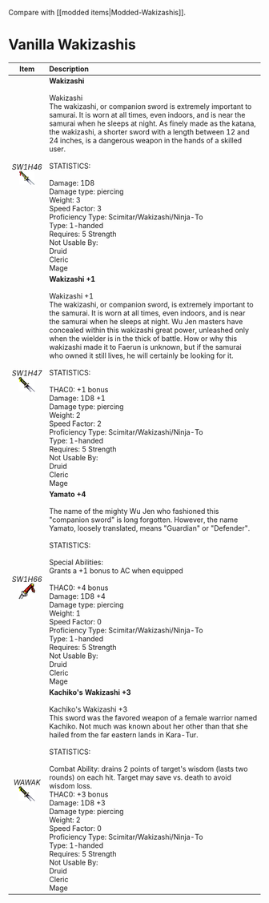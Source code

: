 Compare with [[modded items|Modded-Wakizashis]].


# Vanilla Wakizashis
| Item | Description |
| :-------: | :-------  |
| *SW1H46*<br />![Icon](Item-Descriptions/Vanilla/Images/SW1H46.png "Wakizashi") | **Wakizashi**<br /><br />Wakizashi<br />The wakizashi, or companion sword is extremely important to samurai.  It is worn at all times, even indoors, and is near the samurai when he sleeps at night.  As finely made as the katana, the wakizashi, a shorter sword with a length between 12 and 24 inches, is a dangerous weapon in the hands of a skilled user.<br /><br />STATISTICS:<br /><br />Damage:  1D8<br />Damage type:  piercing<br />Weight:  3<br />Speed Factor: 3<br />Proficiency Type: Scimitar/Wakizashi/Ninja-To<br />Type:  1-handed<br />Requires: 5 Strength<br />Not Usable By:<br /> Druid<br /> Cleric<br /> Mage<br />|
| *SW1H47*<br />![Icon](Item-Descriptions/Vanilla/Images/SW1H47.png "Wakizashi +1") | **Wakizashi +1**<br /><br />Wakizashi +1<br />The wakizashi, or companion sword, is extremely important to the samurai.  It is worn at all times, even indoors, and is near the samurai when he sleeps at night.  Wu Jen masters have concealed within this wakizashi great power, unleashed only when the wielder is in the thick of battle.  How or why this wakizashi made it to Faerun is unknown, but if the samurai who owned it still lives, he will certainly be looking for it.<br /><br />STATISTICS:<br /><br />THAC0: +1 bonus<br />Damage:  1D8 +1<br />Damage type:  piercing<br />Weight:  2<br />Speed Factor: 2<br />Proficiency Type: Scimitar/Wakizashi/Ninja-To<br />Type:  1-handed<br />Requires: 5 Strength<br />Not Usable By:<br /> Druid<br /> Cleric<br /> Mage|
| *SW1H66*<br />![Icon](Item-Descriptions/Vanilla/Images/SW1H66.png "Yamato +4") | **Yamato +4**<br /><br />The name of the mighty Wu Jen who fashioned this "companion sword" is long forgotten.  However, the name Yamato, loosely translated, means "Guardian" or "Defender".<br /><br />STATISTICS:<br /><br />Special Abilities:<br />   Grants a +1 bonus to AC when equipped<br /><br />THAC0: +4 bonus<br />Damage:  1D8 +4<br />Damage type:  piercing<br />Weight:  1<br />Speed Factor: 0<br />Proficiency Type: Scimitar/Wakizashi/Ninja-To<br />Type:  1-handed<br />Requires: 5 Strength<br />Not Usable By:<br /> Druid<br /> Cleric<br /> Mage|
| *WAWAK*<br />![Icon](Item-Descriptions/Vanilla/Images/WAWAK.png "Kachiko's Wakizashi +3") | **Kachiko's Wakizashi +3**<br /><br />Kachiko's Wakizashi +3<br />This sword was the favored weapon of a female warrior named Kachiko.  Not much was known about her other than that she hailed from the far eastern lands in Kara-Tur.<br /><br />STATISTICS:<br /><br />Combat Ability: drains 2 points of target's wisdom (lasts two rounds) on each hit. Target may save vs. death to avoid wisdom loss.<br />THAC0: +3 bonus<br />Damage:  1D8 +3<br />Damage type:  piercing<br />Weight:  2<br />Speed Factor: 0<br />Proficiency Type: Scimitar/Wakizashi/Ninja-To<br />Type:  1-handed<br />Requires: 5 Strength<br />Not Usable By:<br /> Druid<br /> Cleric<br /> Mage|
